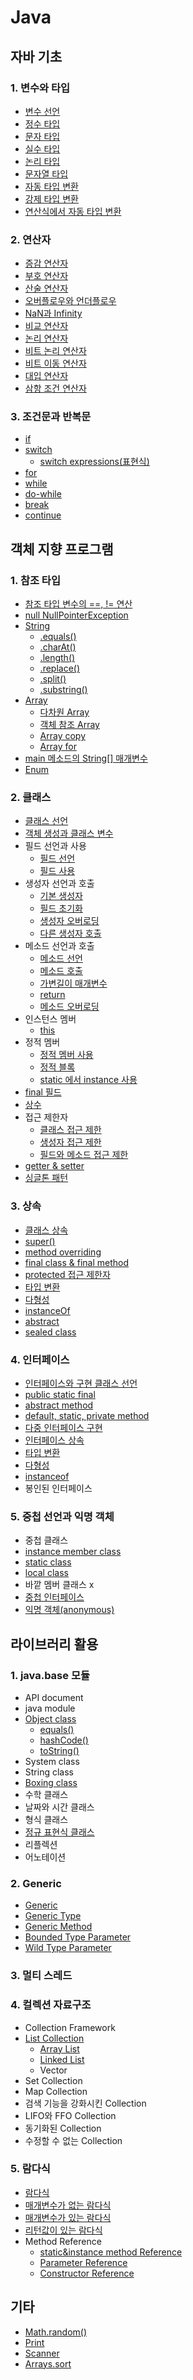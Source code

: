 # Java

## 자바 기초

### 1. 변수와 타입

- [변수 선언](src/ch02/sec01)
- [정수 타입](src/ch02/sec02/IntegerLiteralExample.java)
- [문자 타입](src/ch02/sec03/CharExample.java)
- [실수 타입](src/ch02/sec04/FloatDoubleExample.java)
- [논리 타입](src/ch02/sec05/BooleanExample.java)
- [문자열 타입](src/ch02/sec06/StringExample.java)
- [자동 타입 변환](src/ch02/sec07/PromotionExample.java)
- [강제 타입 변환](src/ch02/sec08/CastingExample.java)
- [연산식에서 자동 타입 변환](src/ch02/sec09/OperationPromotionExample.java)

### 2. 연산자

- [증감 연산자](src/ch03/sec01/IncreaseDecreaseOperatorExample.java)
- [부호 연산자](src/ch03/sec01/SignOperatorExample.java)
- [산술 연산자](src/ch03/sec02/ArithmeticOperatorExample.java)
- [오버플로우와 언더플로우](src/ch03/sec03/OverflowUnderflowExample.java)
- [NaN과 Infinity](src/ch03/sec05/InfinityAndNanCheckExample.java)
- [비교 연산자](src/ch03/sec06/CompareOperatorExample.java)
- [논리 연산자](src/ch03/sec07/LogicalOperatorExample.java)
- [비트 논리 연산자](src/ch03/sec08/BitLogicExample.java)
- [비트 이동 연산자](src/ch03/sec09)
- [대입 연산자](src/ch03/sec10/AssignmentOperatorExample.java)
- [삼항 조건 연산자](src/ch03/sec11/ConditionalOperatorExample.java)

### 3. 조건문과 반복문

- [if](src/ch04/sec02)
- [switch](src/ch04/sec03)
    - [switch expressions(표현식)](src/ch04/sec03/SwitchExpressionsExample.java)
- [for](src/ch04/sec04)
- [while](src/ch04/sec05)
- [do-while](src/ch04/sec06/DoWhileExample.java)
- [break](src/ch04/sec07)
- [continue](src/ch04/sec08)

## 객체 지향 프로그램

### 1. 참조 타입

- [참조 타입 변수의 ==, != 연산](src/ch05/sec03/ReferenceVariableCompareExample.java)
- [null NullPointerException](src/ch05/sec04)
- [String](src/ch05/sec05)
    - [.equals()](src/ch05/sec05/EqualsExample.java)
    - [.charAt()](src/ch05/sec05/CharAtExample.java)
    - [.length()](src/ch05/sec05/LengthExample.java)
    - [.replace()](src/ch05/sec05/ReplaceExample.java)
    - [.split()](src/ch05/sec05/SplitExample.java)
    - [.substring()](src/ch05/sec05/SubstringExample.java)
- [Array](src/ch05/sec06)
    - [다차원 Array](src/ch05/sec07)
    - [객체 참조 Array](src/ch05/sec08/ArrayReferenceObjectExample.java)
    - [Array copy](src/ch05/sec09)
    - [Array for](src/ch05/sec10/AdvancedForExample.java)
- [main 메소드의 String[] 매개변수](src/ch05/sec11/MainStringArrayArgument.java)
- [Enum](src/ch05/sec12)

### 2. 클래스

- [클래스 선언](src/ch06/sec03/SportsCar.java)
- [객체 생성과 클래스 변수](src/ch06/sec04)
- 필드 선언과 사용
    - [필드 선언](src/ch06/sec06/exam01)
    - [필드 사용](src/ch06/sec06/exam02)
- 생성자 선언과 호출
    - [기본 생성자](src/ch06/sec07/exam01)
    - [필드 초기화](src/ch06/sec07/exam02)
    - [생성자 오버로딩](src/ch06/sec07/exam04)
    - [다른 생성자 호출](src/ch06/sec07/exam05)
- 메소드 선언과 호출
    - [메소드 선언](src/ch06/sec08/exam01/Calculator.java)
    - [메소드 호출](src/ch06/sec08/exam01/CalculatorExample.java)
    - [가변길이 매개변수](src/ch06/sec08/exam02)
    - [return](src/ch06/sec08/exam03)
    - [메소드 오버로딩](src/ch06/sec08/exam04)
- 인스턴스 멤버
    - [this](src/ch06/sec09)
- 정적 멤버
    - [정적 멤버 사용](src/ch06/sec10/exam01)
    - [정적 블록](src/ch06/sec10/exam02)
    - [static 에서 instance 사용](src/ch06/sec10/exam03/Car.java)
- [final 필드](src/ch06/sec11/exam01)
- [상수](src/ch06/sec11/exam02)
- 접근 제한자
    - [클래스 접근 제한](src/ch06/sec13/exam01)
    - [생성자 접근 제한](src/ch06/sec13/exam02)
    - [필드와 메소드 접근 제한](src/ch06/sec13/exam03)
- [getter & setter](src/ch06/sec14)
- [싱글톤 패턴](src/ch06/sec15)

### 3. 상속

- [클래스 상속](src/ch07/sec02)
- [super()](src/ch07/sec03)
- [method overriding](src/ch07/sec04)
- [final class & final method](src/ch07/sec05)
- [protected 접근 제한자](src/ch07/sec06)
- [타입 변환](src/ch07/sec07)
- [다형성](src/ch07/sec08)
- [instanceOf](src/ch07/sec09)
- [abstract](src/ch07/sec10)
- [sealed class](src/ch07/sec11)

### 4. 인터페이스

- [인터페이스와 구현 클래스 선언](src/ch08/sec02)
- [public static final](src/ch08/sec03)
- [abstract method](src/ch08/sec04)
- [default, static, private method](src/ch08/sec07)
- [다중 인터페이스 구현](src/ch08/sec08)
- [인터페이스 상속](src/ch08/sec09)
- [타입 변환](src/ch08/sec10)
- [다형성](src/ch08/sec11)
- [instanceof](src/ch08/sec12)
- 봉인된 인터페이스

### 5. 중첩 선언과 익명 객체

- 중첩 클래스
- [instance member class](src/ch09/sec02)
- [static class](src/ch09/sec03)
- [local class](src/ch09/sec04)
- 바깥 멤버 클래스 x
- [중첩 인터페이스](src/ch09/sec06)
- [익명 객체(anonymous)](src/ch09/sec07)

## 라이브러리 활용

### 1. java.base 모듈

- API document
- java module
- [Object class](src/ch12/sec03)
    - [equals()](src/ch12/sec03/exam01)
    - [hashCode()](src/ch12/sec03/exam02)
    - [toString()](src/ch12/sec03/exam03)
- System class
- String class
- [Boxing class](src/ch12/sec06)
- 수학 클래스
- 날짜와 시간 클래스
- 형식 클래스
- [정규 표현식 클래스](src/ch12/sec10)
- 리플렉션
- 어노테이션

### 2. Generic

- [Generic](src/ch13/sec01)
- [Generic Type](src/ch13/sec02)
- [Generic Method](src/ch13/sec03)
- [Bounded Type Parameter](src/ch13/sec04)
- [Wild Type Parameter](src/ch13/sec05)

### 3. 멀티 스레드

### 4. 컬렉션 자료구조

- Collection Framework
- [List Collection](src/ch15/sec00)
    - [Array List](src/ch15/sec02/exam01)
    - [Linked List](src/ch15/sec02/exam03)
    - Vector
- Set Collection
- Map Collection
- 검색 기능을 강화시킨 Collection
- LIFO와 FFO Collection
- 동기화된 Collection
- 수정할 수 없는 Collection

### 5. 람다식

- [람다식](src/ch16/sec01)
- [매개변수가 없는 람다식](src/ch16/sec02)
- [매개변수가 있는 람다식](src/ch16/sec03)
- [리턴값이 있는 람다식](src/ch16/sec04)
- Method Reference
    - [static&instance method Reference](src/ch16/sec05/exam01)
    - [Parameter Reference](src/ch16/sec05/exam02)
    - [Constructor Reference](src/ch16/sec05/exam03)

## 기타

- [Math.random()](src/ch04/sec01/MathRandomExample.java)
- [Print](src/ch02/sec10/PrintfExample.java)
- [Scanner](src/ch02/sec11/ScannerExample.java)
- [Arrays.sort](src/ch16/sec00/SortExample.java)